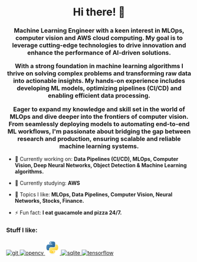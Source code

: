 <h1 align="center">Hi there! 👋</h1>
<h3 align="center">Machine Learning Engineer with a keen interest in MLOps, computer vision and AWS cloud computing. My goal is to leverage cutting-edge technologies to drive innovation and enhance the performance of AI-driven solutions.

With a strong foundation in machine learning algorithms I thrive on solving complex problems and transforming raw data into actionable insights. My hands-on experience includes developing ML models, optimizing pipelines (CI/CD) and enabling efficient data processing.

Eager to expand my knowledge and skill set in the world of MLOps and dive deeper into the frontiers of computer vision. From seamlessly deploying models to automating end-to-end ML workflows, I'm passionate about bridging the gap between research and production, ensuring scalable and reliable machine learning systems.</h3>

- 🔭 Currently working on: **Data Pipelines (CI/CD), MLOps, Computer Vision, Deep Neural Networks, Object Detection & Machine Learning algorithms.**

- 🌱 Currently studying: **AWS**

- 💬 Topics I like: **MLOps, Data Pipelines, Computer Vision, Neural Networks, Stocks, Finance.**

- ⚡ Fun fact: **I eat guacamole and pizza 24/7.**

<h3 align="left">Stuff I like:</h3>
<p align="left"> <a href="https://git-scm.com/" target="_blank" rel="noreferrer"> <img src="https://www.vectorlogo.zone/logos/git-scm/git-scm-icon.svg" alt="git" width="40" height="40"/> </a> <a href="https://opencv.org/" target="_blank" rel="noreferrer"> <img src="https://www.vectorlogo.zone/logos/opencv/opencv-icon.svg" alt="opencv" width="40" height="40"/> </a> <a href="https://www.python.org" target="_blank" rel="noreferrer"> <img src="https://raw.githubusercontent.com/devicons/devicon/master/icons/python/python-original.svg" alt="python" width="40" height="40"/> </a> <a href="https://www.sqlite.org/" target="_blank" rel="noreferrer"> <img src="https://www.vectorlogo.zone/logos/sqlite/sqlite-icon.svg" alt="sqlite" width="40" height="40"/> </a> <a href="https://www.tensorflow.org" target="_blank" rel="noreferrer"> <img src="https://www.vectorlogo.zone/logos/tensorflow/tensorflow-icon.svg" alt="tensorflow" width="40" height="40"/> </a></p>
